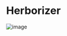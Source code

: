 # Herborizer
![image](https://user-images.githubusercontent.com/104687767/166610982-2df4bf59-f0f4-4b69-a83d-4f2e966405ce.png)
